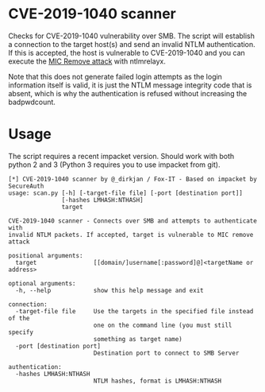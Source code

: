 # CVE-2019-1040 scanner

Checks for CVE-2019-1040 vulnerability over SMB.
The script will establish a connection to the target host(s) and send
an invalid NTLM authentication. If this is accepted, the host is vulnerable to
CVE-2019-1040 and you can execute the [MIC Remove attack](https://dirkjanm.io/exploiting-CVE-2019-1040-relay-vulnerabilities-for-rce-and-domain-admin/) with ntlmrelayx.

Note that this does not generate failed login attempts as the login information itself is valid, it is just the NTLM message integrity code that is absent, which is why the authentication is refused without increasing the badpwdcount.

# Usage
The script requires a recent impacket version. Should work with both python 2 and 3 (Python 3 requires you to use impacket from git).

```
[*] CVE-2019-1040 scanner by @_dirkjan / Fox-IT - Based on impacket by SecureAuth
usage: scan.py [-h] [-target-file file] [-port [destination port]]
               [-hashes LMHASH:NTHASH]
               target

CVE-2019-1040 scanner - Connects over SMB and attempts to authenticate with
invalid NTLM packets. If accepted, target is vulnerable to MIC remove attack

positional arguments:
  target                [[domain/]username[:password]@]<targetName or address>

optional arguments:
  -h, --help            show this help message and exit

connection:
  -target-file file     Use the targets in the specified file instead of the
                        one on the command line (you must still specify
                        something as target name)
  -port [destination port]
                        Destination port to connect to SMB Server

authentication:
  -hashes LMHASH:NTHASH
                        NTLM hashes, format is LMHASH:NTHASH
```

